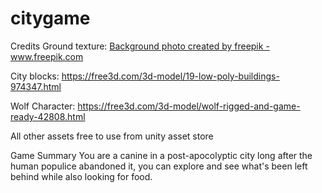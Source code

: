 # citygame
 
Credits
Ground texture: <a href="https://www.freepik.com/free-photos-vectors/background">Background photo created by freepik - www.freepik.com</a>

City blocks: https://free3d.com/3d-model/19-low-poly-buildings-974347.html

Wolf Character: https://free3d.com/3d-model/wolf-rigged-and-game-ready-42808.html

All other assets free to use from unity asset store


Game Summary
You are a canine in a post-apocolyptic city long after the human populice abandoned it, you can explore and see what's been left behind while also looking for food.
